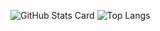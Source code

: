 ![GitHub Stats Card](https://github-readme-stats.vercel.app/api?username=0kate&theme=nord)
![Top Langs](https://github-readme-stats.vercel.app/api/top-langs/?username=0kate&theme=nord&layout=compact)
